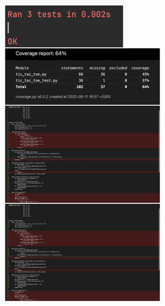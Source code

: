 ![test_image](coverage/tests.png)
![coverage_image_full](coverage/coverage_full.png)
![coverage_image_1](coverage/coverage_1.png)
![coverage_image_2](coverage/coverage_1.png)